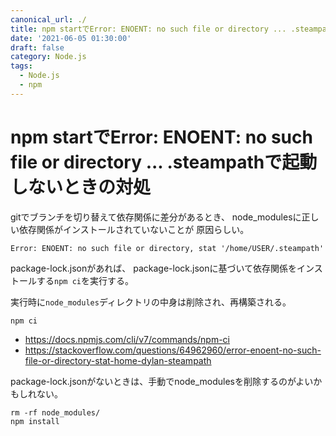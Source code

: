 ```yaml
---
canonical_url: ./
title: npm startでError: ENOENT: no such file or directory ... .steampathで起動しないときの対処
date: '2021-06-05 01:30:00'
draft: false
category: Node.js
tags:
  - Node.js
  - npm
---
```


# npm startでError: ENOENT: no such file or directory ... .steampathで起動しないときの対処

gitでブランチを切り替えて依存関係に差分があるとき、
node_modulesに正しい依存関係がインストールされていないことが
原因らしい。

```
Error: ENOENT: no such file or directory, stat '/home/USER/.steampath'
```

package-lock.jsonがあれば、
package-lock.jsonに基づいて依存関係をインストールする`npm ci`を実行する。

実行時に`node_modules`ディレクトリの中身は削除され、再構築される。

```shell
npm ci
```

- https://docs.npmjs.com/cli/v7/commands/npm-ci
- https://stackoverflow.com/questions/64962960/error-enoent-no-such-file-or-directory-stat-home-dylan-steampath


package-lock.jsonがないときは、手動でnode_modulesを削除するのがよいかもしれない。

```shell
rm -rf node_modules/
npm install
```
